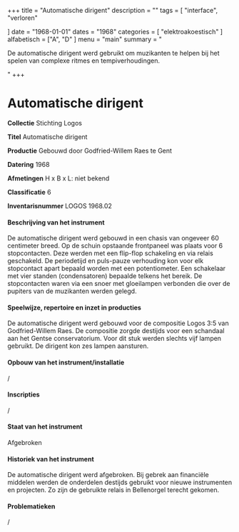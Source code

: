+++
title = "Automatische dirigent"
description = ""
tags = [
    "interface",
"verloren"

]
date = "1968-01-01"
dates = "1968"
categories = [
    "elektroakoestisch"
]
alfabetisch = ["A", "D"
]
menu = "main"
summary = "<p>De automatische dirigent werd gebruikt om muzikanten te helpen bij het spelen van complexe ritmes en tempiverhoudingen.</p>"
+++

# Automatische dirigent

**Collectie**
Stichting Logos

**Titel**
Automatische dirigent

**Productie**
Gebouwd door Godfried-Willem Raes te Gent

**Datering**
1968

**Afmetingen**
H x B x L: niet bekend

**Classificatie**
6

**Inventarisnummer**
LOGOS 1968.02

#### Beschrijving van het instrument
De automatische dirigent werd gebouwd in een chasis van ongeveer 60 centimeter breed. Op de schuin opstaande frontpaneel was plaats voor 6 stopcontacten. Deze werden met een flip-flop schakeling en via relais geschakeld. De periodetijd en puls-pauze verhouding kon voor elk stopcontact apart bepaald worden met een potentiometer. Een schakelaar met vier standen (condensatoren) bepaalde telkens het bereik. De stopcontacten waren via een snoer met gloeilampen verbonden die over de pupiters van de muzikanten werden gelegd.

#### Speelwijze, repertoire en inzet in producties
De automatische dirigent werd gebouwd voor de compositie Logos 3:5 van Godfried-Willem Raes. De compositie zorgde destijds voor een schandaal aan het Gentse conservatorium. Voor dit stuk werden slechts vijf lampen gebruikt. De dirigent kon zes lampen aansturen.

#### Opbouw van het instrument/installatie
/

#### Inscripties
/

#### Staat van het instrument
Afgebroken

#### Historiek van het instrument
De automatische dirigent werd afgebroken. Bij gebrek aan financiële middelen werden de onderdelen destijds gebruikt voor nieuwe instrumenten en projecten. Zo zijn de gebruikte relais in Bellenorgel terecht gekomen.

#### Problematieken
/

